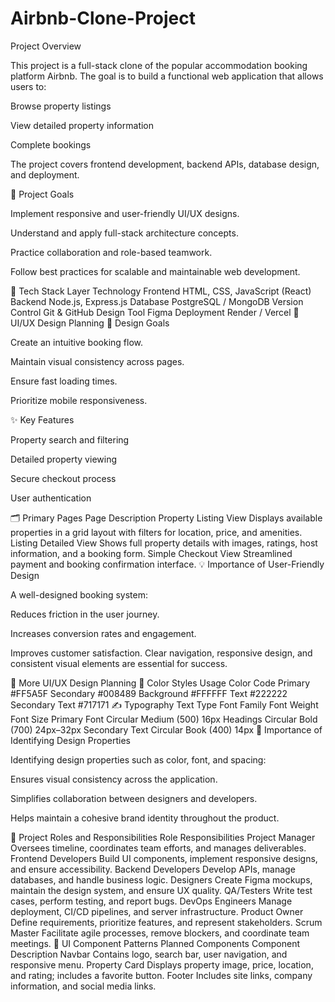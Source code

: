 # Airbnb-Clone-Project

Project Overview

This project is a full-stack clone of the popular accommodation booking platform Airbnb.
The goal is to build a functional web application that allows users to:

Browse property listings

View detailed property information

Complete bookings

The project covers frontend development, backend APIs, database design, and deployment.

🎯 Project Goals

Implement responsive and user-friendly UI/UX designs.

Understand and apply full-stack architecture concepts.

Practice collaboration and role-based teamwork.

Follow best practices for scalable and maintainable web development.

🧰 Tech Stack
Layer	Technology
Frontend	HTML, CSS, JavaScript (React)
Backend	Node.js, Express.js
Database	PostgreSQL / MongoDB
Version Control	Git & GitHub
Design Tool	Figma
Deployment	Render / Vercel
🎨 UI/UX Design Planning
🧭 Design Goals

Create an intuitive booking flow.

Maintain visual consistency across pages.

Ensure fast loading times.

Prioritize mobile responsiveness.

✨ Key Features

Property search and filtering

Detailed property viewing

Secure checkout process

User authentication

🗂️ Primary Pages
Page	Description
Property Listing View	Displays available properties in a grid layout with filters for location, price, and amenities.
Listing Detailed View	Shows full property details with images, ratings, host information, and a booking form.
Simple Checkout View	Streamlined payment and booking confirmation interface.
💡 Importance of User-Friendly Design

A well-designed booking system:

Reduces friction in the user journey.

Increases conversion rates and engagement.

Improves customer satisfaction.
Clear navigation, responsive design, and consistent visual elements are essential for success.

🎨 More UI/UX Design Planning
🎨 Color Styles
Usage	Color Code
Primary	#FF5A5F
Secondary	#008489
Background	#FFFFFF
Text	#222222
Secondary Text	#717171
✍️ Typography
Text Type	Font Family	Font Weight	Font Size
Primary Font	Circular	Medium (500)	16px
Headings	Circular	Bold (700)	24px–32px
Secondary Text	Circular	Book (400)	14px
🧠 Importance of Identifying Design Properties

Identifying design properties such as color, font, and spacing:

Ensures visual consistency across the application.

Simplifies collaboration between designers and developers.

Helps maintain a cohesive brand identity throughout the product.

👥 Project Roles and Responsibilities
Role	Responsibilities
Project Manager	Oversees timeline, coordinates team efforts, and manages deliverables.
Frontend Developers	Build UI components, implement responsive designs, and ensure accessibility.
Backend Developers	Develop APIs, manage databases, and handle business logic.
Designers	Create Figma mockups, maintain the design system, and ensure UX quality.
QA/Testers	Write test cases, perform testing, and report bugs.
DevOps Engineers	Manage deployment, CI/CD pipelines, and server infrastructure.
Product Owner	Define requirements, prioritize features, and represent stakeholders.
Scrum Master	Facilitate agile processes, remove blockers, and coordinate team meetings.
🧩 UI Component Patterns
Planned Components
Component	Description
Navbar	Contains logo, search bar, user navigation, and responsive menu.
Property Card	Displays property image, price, location, and rating; includes a favorite button.
Footer	Includes site links, company information, and social media links.
